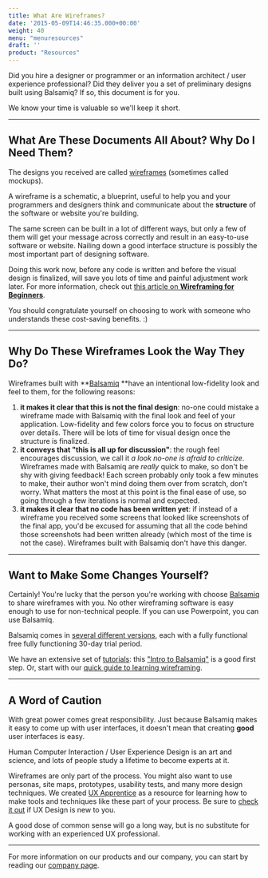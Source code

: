 ```yaml
---
title: What Are Wireframes?
date: '2015-05-09T14:46:35.000+00:00'
weight: 40
menu: "menuresources"
draft: ''
product: "Resources"
---
```


Did you hire a designer or programmer or an information architect / user experience professional? Did they deliver you a set of preliminary designs built using Balsamiq? If so, this document is for you.

We know your time is valuable so we'll keep it short.

* * *

## What Are These Documents All About? Why Do I Need Them?

The designs you received are called [wireframes](http://konigi.com/wiki/wireframes/) (sometimes called mockups).

A wireframe is a schematic, a blueprint, useful to help you and your programmers and designers think and communicate about the **structure** of the software or website you're building.

The same screen can be built in a lot of different ways, but only a few of them will get your message across correctly and result in an easy-to-use software or website. Nailing down a good interface structure is possibly the most important part of designing software.

Doing this work now, before any code is written and before the visual design is finalized, will save you lots of time and painful adjustment work later. For more information, check out [this article on **Wireframing for Beginners**](http://uxmastery.com/wireframing-for-beginners/).

You should congratulate yourself on choosing to work with someone who understands these cost-saving benefits. :)

* * *

## Why Do These Wireframes Look the Way They Do?

Wireframes built with **[Balsamiq](https://balsamiq.com/products/) **have an intentional low-fidelity look and feel to them, for the following reasons:

1.  **it makes it clear that this is not the final design**: no-one could mistake a wireframe made with Balsamiq with the final look and feel of your application. Low-fidelity and few colors force you to focus on structure over details. There will be lots of time for visual design once the structure is finalized.
2.  **it conveys that "this is all up for discussion"**: the rough feel encourages discussion, we call it _a look no-one is afraid to criticize_. Wireframes made with Balsamiq are _really_ quick to make, so don't be shy with giving feedback! Each screen probably only took a few minutes to make, their author won't mind doing them over from scratch, don't worry. What matters the most at this point is the final ease of use, so going through a few iterations is normal and expected.
3.  **it makes it clear that no code has been written yet**: if instead of a wireframe you received some screens that looked like screenshots of the final app, you'd be excused for assuming that all the code behind those screenshots had been written already (which most of the time is not the case). Wireframes built with Balsamiq don't have this danger.

* * *

## Want to Make Some Changes Yourself?

Certainly! You're lucky that the person you're working with choose [Balsamiq](https://balsamiq.com/products/) to share wireframes with you. No other wireframing software is easy enough to use for non-technical people. If you can use Powerpoint, you can use Balsamiq.

Balsamiq comes in [several different versions](https://balsamiq.com/products/), each with a fully functional free fully functioning 30-day trial period.

We have an extensive set of [tutorials](/tutorials/): this ["Intro to Balsamiq"](/tutorials/firstwireframe/) is a good first step. Or, start with our [quick guide to learning wireframing](https://blog.balsamiq.com/wireframe-guide/).

* * *

## A Word of Caution

With great power comes great responsibility. Just because Balsamiq makes it easy to come up with user interfaces, it doesn't mean that creating **good** user interfaces is easy.

Human Computer Interaction / User Experience Design is an art and science, and lots of people study a lifetime to become experts at it.

Wireframes are only part of the process. You might also want to use personas, site maps, prototypes, usability tests, and many more design techniques. We created [UX Apprentice](https://www.uxapprentice.com/) as a resource for learning how to make tools and techniques like these part of your process. Be sure to [check it out](https://www.uxapprentice.com/) if UX Design is new to you.

A good dose of common sense will go a long way, but is no substitute for working with an experienced UX professional.

* * *

For more information on our products and our company, you can start by reading our [company page](https://balsamiq.com/company/).
